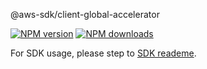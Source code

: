 @aws-sdk/client-global-accelerator

[![NPM version](https://img.shields.io/npm/v/@aws-sdk/client-global-accelerator/beta.svg)](https://www.npmjs.com/package/@aws-sdk/client-global-accelerator)
[![NPM downloads](https://img.shields.io/npm/dm/@aws-sdk/client-global-accelerator.svg)](https://www.npmjs.com/package/@aws-sdk/client-global-accelerator)

For SDK usage, please step to [SDK reademe](https://github.com/aws/aws-sdk-js-v3).
